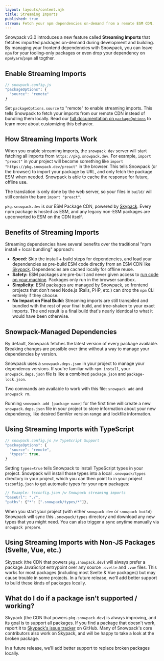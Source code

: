 ```yaml
---
layout: layouts/content.njk
title: Streaming Imports
published: true
stream: Fetch your npm dependencies on-demand from a remote ESM CDN.
---
```


Snowpack v3.0 introduces a new feature called **Streaming Imports** that fetches imported packages on-demand during development and building. By managing your frontend dependencies with Snowpack, you can leave `npm` for your tooling-only packages or even drop your dependency on `npm`/`yarn`/`pnpm` all togther.

## Enable Streaming Imports

```js
// snowpack.config.js
"packageOptions": {
  "source": "remote"
}
```

Set `packageOptions.source` to "remote" to enable streaming imports. This tells Snowpack to fetch your imports from our remote CDN instead of bundling them locally. Read our [full documentation on `packageOptions`](/reference/configuration#packageoptions.source%3Dremote) to learn more about customizing this behavior.

## How Streaming Imports Work

When you enable streaming imports, the `snowpack dev` server will start fetching all imports from `https://pkg.snowpack.dev`. For example, `import "preact"` in your project will become something like `import "https://pkg.snowpack.dev/preact"` in the browser. This tells Snowpack (or the browser) to import your package by URL, and only fetch the package ESM when needed. Snowpack is able to cache the response for future, offline use.

The translation is only done by the web server, so your files in `build/` will still contain the bare `import "preact"`.

`pkg.snowpack.dev` is our ESM Package CDN, powered by [Skypack](https://www.skypack.dev/). Every npm package is hosted as ESM, and any legacy non-ESM packages are upconverted to ESM on the CDN itself.

## Benefits of Streaming Imports

Streaming dependencies have several benefits over the traditional "npm install + local bundling" approach:

- **Speed:** Skip the install + build steps for dependencies, and load your dependencies as pre-build ESM code directly from an ESM CDN like [Skypack](https://www.skypack.dev/). Dependencies are cached locally for offline reuse.
- **Safety:** ESM packages are pre-built and never given access to [run code on your machine](https://www.usenix.org/system/files/sec19-zimmermann.pdf). Packages only run in the browser sandbox.
- **Simplicity:** ESM packages are managed by Snowpack, so frontend projects that don't need Node.js (Rails, PHP, etc.) can drop the `npm` CLI entirely if they choose.
- **No Impact on Final Build:** Streaming imports are still transpiled and bundled with the rest of your final build, and tree-shaken to your exact imports. The end result is a final build that's nearly identical to what it would have been otherwise.

## Snowpack-Managed Dependencies

By default, Snowpack fetches the latest version of every package available. Breaking changes are possible over time without a way to manage your dependencies by version.

Snowpack uses a `snowpack.deps.json` in your project to manage your dependency versions. If you're familiar with `npm install`, your `snowpack.deps.json` file is like a combined `package.json` and `package-lock.json`.

Two commands are available to work with this file: `snowpack add` and `snowpack rm`.

Running `snowpack add [package-name]` for the first time will create a new `snowpack.deps.json` file in your project to store information about your new dependency, like desired SemVer version range and lockfile information.

## Using Streaming Imports with TypeScript

```js
// snowpack.config.js /w TypeScript Support
"packageOptions": {
  "source": "remote",
  "types": true,
}
```

Setting `types=true` tells Snowpack to install TypeScript types in your project. Snowpack will install those types into a local `.snowpack/types` directory in your project, which you can then point to in your project `tsconfig.json` to get automatic types for your npm packages:

```js
// Example: tsconfig.json /w Snowpack streaming imports
"baseUrl": "./",
"paths": {"*": [".snowpack/types/*"]},
```

When you start your project (with either `snowpack dev` or `snowpack build`) Snowpack will sync this `.snowpack/types` directory and download any new types that you might need. You can also trigger a sync anytime manually via `snowpack prepare`.

## Using Streaming Imports with Non-JS Packages (Svelte, Vue, etc.)

Skypack (the CDN that powers `pkg.snowpack.dev`) will always prefer a package JavaScript entrypoint over any source `.svelte` and `.vue` files. This works for most packages (including most Svelte & Vue packages) but may cause trouble in some projects. In a future release, we'll add better support to build these kinds of packages locally.

## What do I do if a package isn't supported / working?

Skypack (the CDN that powers `pkg.snowpack.dev`) is always improving, and its goal is to support all packages. If you find a package that doesn't work, report it to [Skypack's issue tracker](https://github.com/snowpackjs/skypack-cdn/issues) on GitHub. Many of Snowpack's core contributors also work on Skypack, and will be happy to take a look at the broken package.

In a future release, we'll add better support to replace broken packages locally.

